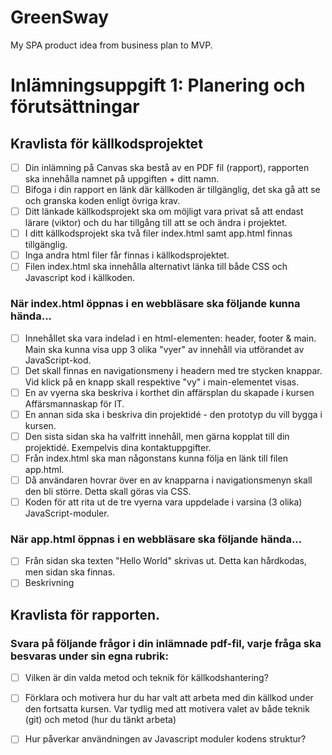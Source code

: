# GreenSway
My SPA product idea from business plan to MVP.

# Inlämningsuppgift 1: Planering och förutsättningar

## Kravlista för källkodsprojektet
- [ ] Din inlämning på Canvas ska bestå av en PDF fil (rapport), rapporten ska innehålla namnet på uppgiften + ditt namn.
- [ ] Bifoga i din rapport en länk där källkoden är tillgänglig, det ska gå att se och granska koden enligt övriga krav.
- [ ] Ditt länkade källkodsprojekt ska om möjligt vara privat så att endast lärare (viktor) och du har tillgång till att se och ändra i projektet.
- [ ] I ditt källkodsprojekt ska två filer index.html samt app.html finnas tillgänglig.
- [ ] Inga andra html filer får finnas i källkodsprojektet.
- [ ] Filen index.html ska innehålla alternativt länka till både CSS och Javascript kod i källkoden.
 
### När index.html öppnas i en webbläsare ska följande kunna hända...
- [ ] Innehållet ska vara indelad i en html-elementen: header, footer & main. Main ska kunna visa upp 3 olika "vyer" av innehåll via utförandet av JavaScript-kod.
- [ ] Det skall finnas en navigationsmeny i headern med tre stycken knappar. Vid klick på en knapp skall respektive "vy" i main-elementet visas. 
- [ ] En av vyerna ska beskriva i korthet din affärsplan du skapade i kursen Affärsmannaskap för IT.
- [ ] En annan sida ska i beskriva din projektidé - den prototyp du vill bygga i kursen.
- [ ] Den sista sidan ska ha valfritt innehåll, men gärna kopplat till din projektidé. Exempelvis dina kontaktuppgifter.
- [ ] Från index.html ska man någonstans kunna följa en länk till filen app.html.
- [ ] Då användaren hovrar över en av knapparna i navigationsmenyn skall den bli större. Detta skall göras via CSS.
- [ ] Koden för att rita ut de tre vyerna vara uppdelade i varsina (3 olika) JavaScript-moduler.
 
### När app.html öppnas i en webbläsare ska följande hända...
- [ ] Från sidan ska texten "Hello World" skrivas ut. Detta kan hårdkodas, men sidan ska finnas.
- [ ] Beskrivning

## Kravlista för rapporten. 
### Svara på följande frågor i din inlämnade pdf-fil, varje fråga ska besvaras under sin egna rubrik:
- [ ] Vilken är din valda metod och teknik för källkodshantering?
- [ ] Förklara och motivera hur du har valt att arbeta med din källkod under den fortsatta kursen. Var tydlig med att motivera valet av både teknik (git) och metod (hur du tänkt arbeta)
- [ ] Hur påverkar användningen av Javascript moduler kodens struktur?


